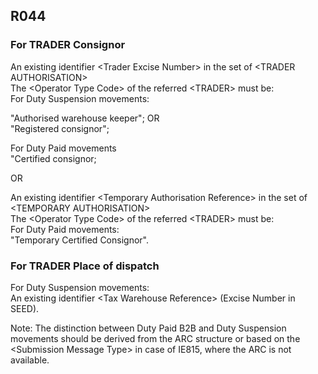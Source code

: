 ## R044
<!-- manually adding these as subheaders. defaulta to headers -->
### For TRADER Consignor  
An existing identifier &lt;Trader Excise Number&gt; in the set of &lt;TRADER AUTHORISATION&gt;  
The &lt;Operator Type Code&gt; of the referred &lt;TRADER&gt; must be:  
For Duty Suspension movements:  
   
"Authorised warehouse keeper"; OR  
"Registered consignor";  
   
For Duty Paid movements  
"Certified consignor;  
   
OR  
   
An existing identifier &lt;Temporary Authorisation Reference&gt; in the set of &lt;TEMPORARY AUTHORISATION&gt;  
The &lt;Operator Type Code&gt; of the referred &lt;TRADER&gt; must be:  
For Duty Paid movements:  
"Temporary Certified Consignor".  
   
### For TRADER Place of dispatch  

For Duty Suspension movements:  
An existing identifier &lt;Tax Warehouse Reference&gt; (Excise Number in SEED).  
   
Note: The distinction between Duty Paid B2B and Duty Suspension movements should be derived from the ARC structure or based on the &lt;Submission Message Type&gt; in case of IE815, where the ARC is not available.
